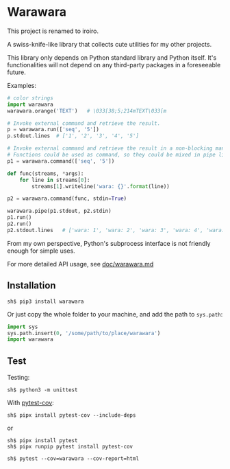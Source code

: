 Warawara
===============================================================================

This project is renamed to iroiro.

A swiss-knife-like library that collects cute utilities for my other projects.

This library only depends on Python standard library and Python itself.
It's functionalities will not depend on any third-party packages in a foreseeable future.

Examples:

```python
# color strings
import warawara
warawara.orange('TEXT')   # \033[38;5;214mTEXT\033[m

# Invoke external command and retrieve the result.
p = warawara.run(['seq', '5'])
p.stdout.lines  # ['1', '2', '3', '4', '5']

# Invoke external command and retrieve the result in a non-blocking manner.
# Functions could be used as command, so they could be mixed in pipe line.
p1 = warawara.command(['seq', '5'])

def func(streams, *args):
    for line in streams[0]:
        streams[1].writeline('wara: {}'.format(line))

p2 = warawara.command(func, stdin=True)

warawara.pipe(p1.stdout, p2.stdin)
p1.run()
p2.run()
p2.stdout.lines   # ['wara: 1', 'wara: 2', 'wara: 3', 'wara: 4', 'wara: 5']
```

From my own perspective, Python's subprocess interface is not friendly enough
for simple uses.

For more detailed API usage, see [doc/warawara.md](doc/warawara.md)


Installation
-------------------------------------------------------------------------------
```console
sh$ pip3 install warawara
```

Or just copy the whole folder to your machine, and add the path to `sys.path`:

```python
import sys
sys.path.insert(0, '/some/path/to/place/warawara')
import warawara
```


Test
-------------------------------------------------------------------------------
Testing:

```console
sh$ python3 -m unittest
```

With [pytest-cov](https://pytest-cov.readthedocs.io/en/latest/):

```console
sh$ pipx install pytest-cov --include-deps
```

or

```console
sh$ pipx install pytest
sh$ pipx runpip pytest install pytest-cov

sh$ pytest --cov=warawara --cov-report=html
```
